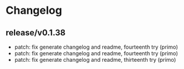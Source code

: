 # Changelog

## release/v0.1.38
* patch: fix generate changelog and readme, fourteenth try (primo)
* patch: fix generate changelog and readme, fourteenth try (primo)
* patch: fix generate changelog and readme, thirteenth try (primo)
